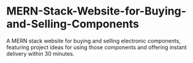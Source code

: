 # MERN-Stack-Website-for-Buying-and-Selling-Components
A MERN stack website for buying and selling electronic components, featuring project ideas for using those components and offering instant delivery within 30 minutes.
